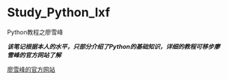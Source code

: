 # Study_Python_lxf
Python教程之廖雪峰

***该笔记根据本人的水平，只部分介绍了Python的基础知识，详细的教程可移步廖雪峰的官方网站了解***

[廖雪峰的官方网站](https://www.liaoxuefeng.com)
